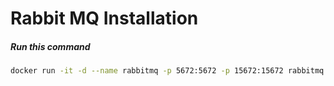 # Rabbit MQ Installation

##### Run this command
```sh
docker run -it -d --name rabbitmq -p 5672:5672 -p 15672:15672 rabbitmq:3.10-management
```